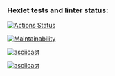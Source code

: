 ### Hexlet tests and linter status:
[![Actions Status](https://github.com/glebondri/python-project-49/actions/workflows/hexlet-check.yml/badge.svg)](https://github.com/glebondri/python-project-49/actions)

[![Maintainability](https://api.codeclimate.com/v1/badges/33be3e7a915f3a54b2c6/maintainability)](https://codeclimate.com/github/glebondri/python-project-49/maintainability)

[![asciicast](https://asciinema.org/a/3B6vUU52kx9dsiKSNcpd6MFlo.svg)](https://asciinema.org/a/3B6vUU52kx9dsiKSNcpd6MFlo)

[![asciicast](https://asciinema.org/a/LlU8Eb1BMAtBqv4eBt7t1PsOL.svg)](https://asciinema.org/a/LlU8Eb1BMAtBqv4eBt7t1PsOL)
